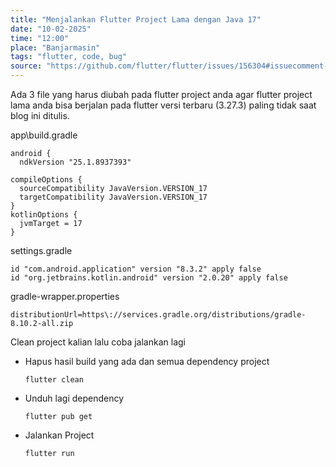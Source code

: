```yaml
---
title: "Menjalankan Flutter Project Lama dengan Java 17"
date: "10-02-2025"
time: "12:00"
place: "Banjarmasin"
tags: "flutter, code, bug"
source: "https://github.com/flutter/flutter/issues/156304#issuecomment-2397707812"
---
```


Ada 3 file yang harus diubah pada flutter project anda agar flutter project lama anda bisa berjalan pada flutter versi terbaru (3.27.3) paling tidak saat blog ini ditulis.

app\build.gradle
```
android {
  ndkVersion "25.1.8937393"

compileOptions {
  sourceCompatibility JavaVersion.VERSION_17
  targetCompatibility JavaVersion.VERSION_17
}
kotlinOptions {
  jvmTarget = 17
}
```

settings.gradle
```
id "com.android.application" version "8.3.2" apply false
id "org.jetbrains.kotlin.android" version "2.0.20" apply false
```

gradle-wrapper.properties
```
distributionUrl=https\://services.gradle.org/distributions/gradle-8.10.2-all.zip
```

Clean project kalian lalu coba jalankan lagi

- Hapus hasil build yang ada dan semua dependency project
    ```
    flutter clean
    ```

- Unduh lagi dependency
    ```
    flutter pub get
    ```

-  Jalankan Project
    ```
    flutter run
    ```